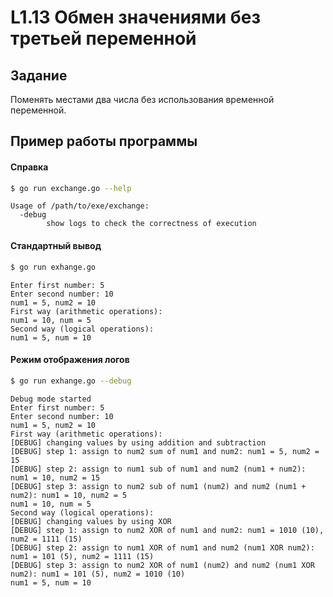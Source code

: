 # L1.13 Обмен значениями без третьей переменной
## Задание
Поменять местами два числа без использования временной переменной.
## Пример работы программы
#### Справка
```bash
$ go run exchange.go --help
```
```
Usage of /path/to/exe/exchange:
  -debug
    	show logs to check the correctness of execution

```

#### Стандартный вывод 
```bash
$ go run exhange.go
```
```
Enter first number: 5
Enter second number: 10
num1 = 5, num2 = 10
First way (arithmetic operations):
num1 = 10, num = 5
Second way (logical operations):
num1 = 5, num = 10
```

#### Режим отображения логов
```bash 
$ go run exhange.go --debug
```
```
Debug mode started
Enter first number: 5
Enter second number: 10
num1 = 5, num2 = 10
First way (arithmetic operations):
[DEBUG] changing values by using addition and subtraction
[DEBUG] step 1: assign to num2 sum of num1 and num2: num1 = 5, num2 = 15
[DEBUG] step 2: assign to num1 sub of num1 and num2 (num1 + num2): num1 = 10, num2 = 15
[DEBUG] step 3: assign to num2 sub of num1 (num2) and num2 (num1 + num2): num1 = 10, num2 = 5
num1 = 10, num = 5
Second way (logical operations):
[DEBUG] changing values by using XOR
[DEBUG] step 1: assign to num2 XOR of num1 and num2: num1 = 1010 (10), num2 = 1111 (15)
[DEBUG] step 2: assign to num1 XOR of num1 and num2 (num1 XOR num2): num1 = 101 (5), num2 = 1111 (15)
[DEBUG] step 3: assign to num2 XOR of num1 (num2) and num2 (num1 XOR num2): num1 = 101 (5), num2 = 1010 (10)
num1 = 5, num = 10
```

